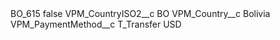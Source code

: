 <?xml version="1.0" encoding="UTF-8"?>
<CustomMetadata xmlns="http://soap.sforce.com/2006/04/metadata" xmlns:xsi="http://www.w3.org/2001/XMLSchema-instance" xmlns:xsd="http://www.w3.org/2001/XMLSchema">
    <label>BO_615</label>
    <protected>false</protected>
    <values>
        <field>VPM_CountryISO2__c</field>
        <value xsi:type="xsd:string">BO</value>
    </values>
    <values>
        <field>VPM_Country__c</field>
        <value xsi:type="xsd:string">Bolivia</value>
    </values>
    <values>
        <field>VPM_PaymentMethod__c</field>
        <value xsi:type="xsd:string">T_Transfer USD</value>
    </values>
</CustomMetadata>
